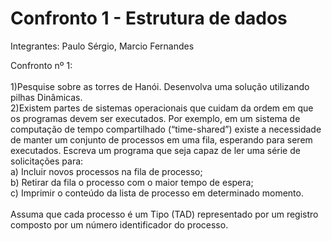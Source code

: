 # Confronto 1 - Estrutura de dados
Integrantes: Paulo Sérgio, Marcio Fernandes

Confronto nº 1:<br><br>
1)Pesquise sobre as torres de Hanói. Desenvolva uma solução utilizando pilhas Dinâmicas.<br>
2)Existem partes de sistemas operacionais que cuidam da ordem em que os programas devem ser executados. Por exemplo, em um sistema de computação de tempo compartilhado (“time-shared”) existe a necessidade de manter um conjunto de processos em uma fila, esperando para serem executados. Escreva um programa que seja capaz de ler uma série de solicitações para:<br>
a) Incluir novos processos na fila de processo;<br>
b) Retirar da fila o processo com o maior tempo de espera;<br>
c) Imprimir o conteúdo da lista de processo em determinado momento.<br><br>
Assuma que cada processo é um Tipo (TAD) representado por um registro composto por um número identificador do processo.<br>

